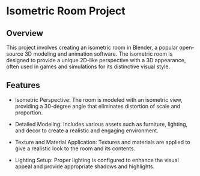 
# Isometric Room Project

## Overview

This project involves creating an isometric room in Blender, a popular open-source 3D modeling and animation software. The isometric room is designed to provide a unique 2D-like perspective with a 3D appearance, often used in games and simulations for its distinctive visual style.
## Features

- Isometric Perspective: The room is modeled with an isometric view, providing a 30-degree angle that eliminates distortion of scale and proportion.

- Detailed Modeling: Includes various assets such as furniture, lighting, and decor to create a realistic and engaging environment. 

- Texture and Material Application: Textures and materials are applied to give a realistic look to the room and its contents. 

- Lighting Setup: Proper lighting is configured to enhance the visual appeal and provide appropriate shadows and highlights.



